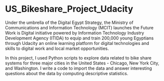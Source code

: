 # US_Bikeshare_Project_Udacity

Under the umbrella of the Digital Egypt Strategy, the Ministry of Communications and Information Technology (MCIT) launches the Future Work is Digital initiative powered by Information Technology Industry Development Agency (ITIDA) to equip and train 200,000 young Egyptians through Udacity an online learning platform for digital technologies and skills to digital work and local market opportunities.

In this project, I used Python scripts to explore data related to bike share systems for three major cities in the United States - Chicago, New York City, and Washington. I write a code to import the data and answer interesting questions about the data by computing descriptive statistics.
